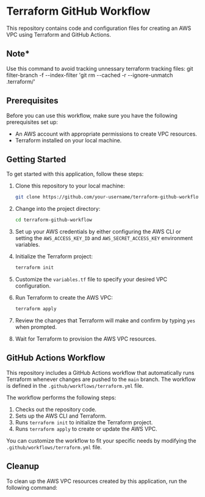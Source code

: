 # Terraform GitHub Workflow

This repository contains code and configuration files for creating an AWS VPC using Terraform and GitHub Actions.

## Note*
Use this command to avoid tracking unnessary terraform tracking files:
git filter-branch -f --index-filter 'git rm --cached -r --ignore-unmatch .terraform/'

## Prerequisites

Before you can use this workflow, make sure you have the following prerequisites set up:

- An AWS account with appropriate permissions to create VPC resources.
- Terraform installed on your local machine.

## Getting Started

To get started with this application, follow these steps:

1. Clone this repository to your local machine:

    ```bash
    git clone https://github.com/your-username/terraform-github-workflow.git
    ```

2. Change into the project directory:

    ```bash
    cd terraform-github-workflow
    ```

3. Set up your AWS credentials by either configuring the AWS CLI or setting the `AWS_ACCESS_KEY_ID` and `AWS_SECRET_ACCESS_KEY` environment variables.

4. Initialize the Terraform project:

    ```bash
    terraform init
    ```

5. Customize the `variables.tf` file to specify your desired VPC configuration.

6. Run Terraform to create the AWS VPC:

    ```bash
    terraform apply
    ```

7. Review the changes that Terraform will make and confirm by typing `yes` when prompted.

8. Wait for Terraform to provision the AWS VPC resources.

## GitHub Actions Workflow

This repository includes a GitHub Actions workflow that automatically runs Terraform whenever changes are pushed to the `main` branch. The workflow is defined in the `.github/workflows/terraform.yml` file.

The workflow performs the following steps:

1. Checks out the repository code.
2. Sets up the AWS CLI and Terraform.
3. Runs `terraform init` to initialize the Terraform project.
4. Runs `terraform apply` to create or update the AWS VPC.

You can customize the workflow to fit your specific needs by modifying the `.github/workflows/terraform.yml` file.

## Cleanup

To clean up the AWS VPC resources created by this application, run the following command:
